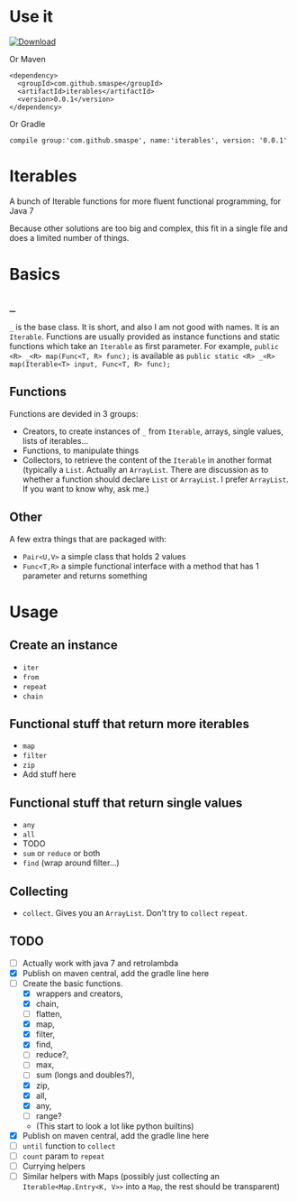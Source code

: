 # Use it

[ ![Download](https://api.bintray.com/packages/smaspe/Default/FunctionalIterables/images/download.svg) ](https://bintray.com/smaspe/Default/FunctionalIterables/_latestVersion)

Or Maven

    <dependency>
      <groupId>com.github.smaspe</groupId>
      <artifactId>iterables</artifactId>
      <version>0.0.1</version>
    </dependency>

Or Gradle

    compile group:'com.github.smaspe', name:'iterables', version: '0.0.1'


# Iterables
A bunch of Iterable functions for more fluent functional programming, for Java 7

Because other solutions are too big and complex, this fit in a single file and does a limited number of things.

# Basics

## `_`
`_` is the base class. It is short, and also I am not good with names. It is an `Iterable`. Functions are usually provided as instance functions and static functions which take an `Iterable` as first parameter. For example, `public <R> _<R> map(Func<T, R> func);` is available as `public static <R> _<R> map(Iterable<T> input, Func<T, R> func);`

## Functions
Functions are devided in 3 groups:
- Creators, to create instances of `_` from `Iterable`, arrays, single values, lists of iterables...
- Functions, to manipulate things
- Collectors, to retrieve the content of the `Iterable` in another format (typically a `List`. Actually an `ArrayList`. There are discussion as to whether a function should declare `List` or `ArrayList`. I prefer `ArrayList`. If you want to know why, ask me.)

## Other
A few extra things that are packaged with:
- `Pair<U,V>` a simple class that holds 2 values
- `Func<T,R>` a simple functional interface with a method that has 1 parameter and returns something

# Usage

## Create an instance
- `iter`
- `from`
- `repeat`
- `chain`

## Functional stuff that return more iterables
- `map`
- `filter`
- `zip`
- Add stuff here

## Functional stuff that return single values
- `any`
- `all`
- TODO
- `sum` or `reduce` or both
- `find` (wrap around filter...)

## Collecting
- `collect`. Gives you an `ArrayList`. Don't try to `collect` `repeat`.

## TODO
- [ ] Actually work with java 7 and retrolambda
- [x] Publish on maven central, add the gradle line here
- [ ] Create the basic functions.
    - [x] wrappers and creators,
    - [x] chain,
    - [ ] flatten,
    - [x] map,
    - [x] filter,
    - [x] find,
    - [ ] reduce?,
    - [ ] max,
    - [ ] sum (longs and doubles?),
    - [x] zip,
    - [x] all,
    - [x] any,
    - [ ] range?
    - (This start to look a lot like python builtins)
- [x] Publish on maven central, add the gradle line here
- [ ] `until` function to `collect`
- [ ] `count` param to `repeat`
- [ ] Currying helpers
- [ ] Similar helpers with Maps (possibly just collecting an `Iterable<Map.Entry<K, V>>` into a `Map`, the rest should be transparent)

